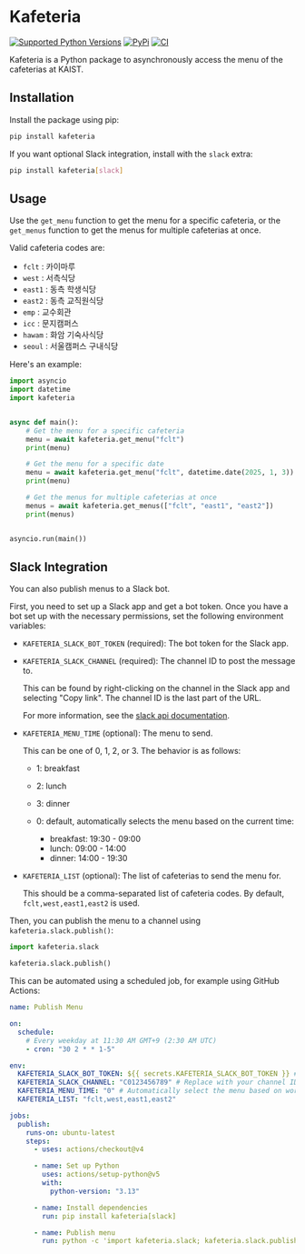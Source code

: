 # Kafeteria

[![Supported Python Versions](https://img.shields.io/pypi/pyversions/kafeteria?logo=python&logoColor=white)](https://pypi.org/project/kafeteria/)
[![PyPi](https://img.shields.io/pypi/v/kafeteria?logo=pypi&logoColor=white)](https://pypi.org/project/kafeteria/)
[![CI](https://github.com/kmnhan/kafeteria/actions/workflows/ci.yml/badge.svg)](https://github.com/kmnhan/kafeteria/actions/workflows/ci.yml)

Kafeteria is a Python package to asynchronously access the menu of the cafeterias at KAIST.

## Installation

Install the package using pip:

```bash
pip install kafeteria
```

If you want optional Slack integration, install with the `slack` extra:

```bash
pip install kafeteria[slack]
```

## Usage

Use the `get_menu` function to get the menu for a specific cafeteria, or the `get_menus` function to get the menus for multiple cafeterias at once.

Valid cafeteria codes are:

- `fclt` : 카이마루
- `west` : 서측식당
- `east1` : 동측 학생식당
- `east2` : 동측 교직원식당
- `emp` : 교수회관
- `icc` : 문지캠퍼스
- `hawam` : 화암 기숙사식당
- `seoul` : 서울캠퍼스 구내식당

Here's an example:

```python
import asyncio
import datetime
import kafeteria


async def main():
    # Get the menu for a specific cafeteria
    menu = await kafeteria.get_menu("fclt")
    print(menu)

    # Get the menu for a specific date
    menu = await kafeteria.get_menu("fclt", datetime.date(2025, 1, 3))
    print(menu)

    # Get the menus for multiple cafeterias at once
    menus = await kafeteria.get_menus(["fclt", "east1", "east2"])
    print(menus)


asyncio.run(main())
```

## Slack Integration

You can also publish menus to a Slack bot.

First, you need to set up a Slack app and get a bot token. Once you have a bot set up with the necessary permissions, set the following environment variables:

- `KAFETERIA_SLACK_BOT_TOKEN` (required): The bot token for the Slack app.

- `KAFETERIA_SLACK_CHANNEL` (required): The channel ID to post the message to.

  This can be found by right-clicking on the channel in the Slack app and selecting "Copy link". The channel ID is the last part of the URL.

  For more information, see the [slack api documentation](https://api.slack.com/messaging/sending>).

- `KAFETERIA_MENU_TIME` (optional): The menu to send.

  This can be one of 0, 1, 2, or 3. The behavior is as follows:

  - 1: breakfast
  - 2: lunch
  - 3: dinner
  - 0: default, automatically selects the menu based on the current time:

    - breakfast: 19:30 - 09:00
    - lunch: 09:00 - 14:00
    - dinner: 14:00 - 19:30

- `KAFETERIA_LIST` (optional): The list of cafeterias to send the menu for.

  This should be a comma-separated list of cafeteria codes. By default, `fclt,west,east1,east2` is used.

Then, you can publish the menu to a channel using `kafeteria.slack.publish()`:

```python
import kafeteria.slack

kafeteria.slack.publish()
```

This can be automated using a scheduled job, for example using GitHub Actions:

```yaml
name: Publish Menu

on:
  schedule:
    # Every weekday at 11:30 AM GMT+9 (2:30 AM UTC)
    - cron: "30 2 * * 1-5"

env:
  KAFETERIA_SLACK_BOT_TOKEN: ${{ secrets.KAFETERIA_SLACK_BOT_TOKEN }} # Set in repository secrets
  KAFETERIA_SLACK_CHANNEL: "C0123456789" # Replace with your channel ID
  KAFETERIA_MENU_TIME: "0" # Automatically select the menu based on workflow run time
  KAFETERIA_LIST: "fclt,west,east1,east2"

jobs:
  publish:
    runs-on: ubuntu-latest
    steps:
      - uses: actions/checkout@v4

      - name: Set up Python
        uses: actions/setup-python@v5
        with:
          python-version: "3.13"

      - name: Install dependencies
        run: pip install kafeteria[slack]

      - name: Publish menu
        run: python -c 'import kafeteria.slack; kafeteria.slack.publish()'
```
